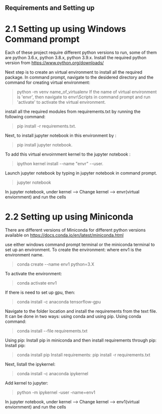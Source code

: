 ## Requirements and Setting up
# 2.1 Setting up using Windows Command prompt
Each of these project require different python versions to run, some of them are python 3.6.x, python 3.8.x, python 3.9.x.
Install the required python version from https://www.python.org/downloads/

Next step is to create an virtual environment to install all the required package. 
In command prompt, navigate to the desidered directory and the command for creating virtual environment: 
>python -m venv name_of_virtualenv 
If the name of virtual environment is 'envr', then navigate to envr\Scripts in command prompt and run 'activate' to activate the virtual environment.

install all the required modules from requirements.txt by running the following command: 
>pip install -r requirements.txt.

Next, to install jupyter notebook in this environment by : 
>pip install jupyter notebook.

To add this virtual envoirnment kernel to the jupyter notebook : 
>ipython kernel install --name "envr" --user. 

Launch jupyter notebook by typing in jupyter notebook in command prompt.
>jupyter notebook

In jupyter notebook, under kernel --> Change kernel --> envr(virtual enviornment)
and run the cells


# 2.2 Setting up using Miniconda
There are different versions of Miniconda for different python versions available on
https://docs.conda.io/en/latest/miniconda.html

use either windows command prompt terminal or the miniconda terminal to set up an
environment. To create the environment: where env1 is the environment name.
>conda create --name env1 python=3.X

To activate the environment: 
>conda activate env1

If there is need to set up gpu, then:
>conda install -c anaconda tensorflow-gpu

Navigate to the folder location and install the requirements from the text file. 
It can be done in two ways: using conda and using pip.
Using conda command: 
>conda install --file requirements.txt

Using pip:
Install pip in miniconda and then install requirements through pip:
Install pip: 
>conda install pip
Install requirements: 
>pip install -r requirements.txt


Next, Iistall the ipykernel: 
>conda install -c anaconda ipykernel

Add kernel to jupyter: 
>python -m ipykernel -user -name=env1

In jupyter notebook, under kernel --> Change kernel --> env1(virtual enviornment)
and run the cells
